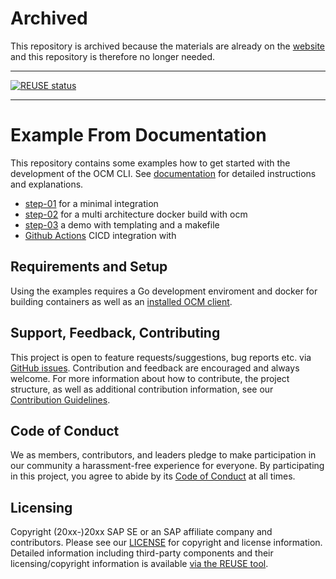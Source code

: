 <!--
SPDX-FileCopyrightText: 2022 2022-2023 SAP SE or an SAP affiliate company and Open Component Model contributors.

SPDX-License-Identifier: Apache-2.0
-->

# Archived
This repository is archived because the materials are already on the [website](https://ocm.software/docs/overview/about/) and this repository is therefore no longer needed.

***

[![REUSE status](https://api.reuse.software/badge/github.com/open-component-model/getting-started)](https://api.reuse.software/info/github.com/open-component-model/getting-started)

***

# Example From Documentation

This repository contains some examples how to get started with the development
of the OCM CLI. See [documentation](https://ocm.software/docs/guides/getting-started-with-ocm/) for detailed instructions and
explanations.

* [step-01](step-01/README.md) for a minimal integration
* [step-02](step-02/README.md) for a multi architecture docker build with ocm
* [step-03](step-03/README.md) a demo with templating and a makefile
* [Github Actions](.github/workflows/build.yaml) CICD integration with


## Requirements and Setup

Using the examples requires a Go development enviroment and docker for building containers as well as an [installed OCM client](https://github.com/open-component-model/ocm/releases).

## Support, Feedback, Contributing

This project is open to feature requests/suggestions, bug reports etc. via [GitHub issues](https://ocm.software/docs/guides/getting-started-with-ocm/). Contribution and feedback are encouraged and always welcome. For more information about how to contribute, the project structure, as well as additional contribution information, see our [Contribution Guidelines](CONTRIBUTING.md).

## Code of Conduct

We as members, contributors, and leaders pledge to make participation in our community a harassment-free experience for everyone. By participating in this project, you agree to abide by its [Code of Conduct](CODE_OF_CONDUCT.md) at all times.

## Licensing

Copyright (20xx-)20xx SAP SE or an SAP affiliate company and <your-project> contributors. Please see our [LICENSE](LICENSE) for copyright and license information. Detailed information including third-party components and their licensing/copyright information is available [via the REUSE tool](https://api.reuse.software/info/github.com/open-component-model/doc-sample).

